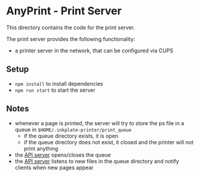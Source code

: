 # AnyPrint - Print Server

This directory contains the code for the print server.

The print server provides the following functionality:

- a printer server in the network, that can be configured via CUPS

## Setup

- `npm install` to install dependencies
- `npm run start` to start the server

## Notes

- whenever a page is printed, the server will try to store the ps file in a queue in `$HOME/.inkplate-printer/print_queue`
  - if the queue directory exists, it is open
  - if the queue directory does not exist, it closed and the printer will not print anything
- the [API server](../api_server/) opens/closes the queue
- the [API server](../api_server/) listens to new files in the queue directory and notify clients when new pages appear
